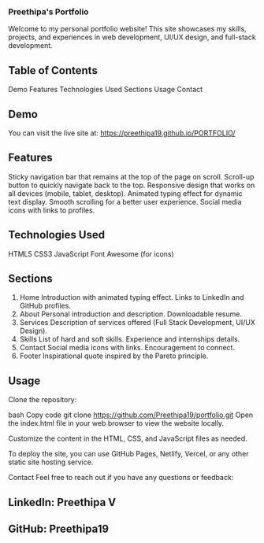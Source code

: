 ### Preethipa's Portfolio

Welcome to my personal portfolio website! This site showcases my skills, projects, and experiences in web development, UI/UX design, and full-stack development.

## Table of Contents

Demo
Features
Technologies Used
Sections
Usage
Contact

## Demo

You can visit the live site at:  https://preethipa19.github.io/PORTFOLIO/

## Features

Sticky navigation bar that remains at the top of the page on scroll.
Scroll-up button to quickly navigate back to the top.
Responsive design that works on all devices (mobile, tablet, desktop).
Animated typing effect for dynamic text display.
Smooth scrolling for a better user experience.
Social media icons with links to profiles.

## Technologies Used

HTML5
CSS3
JavaScript
Font Awesome (for icons)

## Sections

1. Home
   Introduction with animated typing effect.
   Links to LinkedIn and GitHub profiles.
2. About
   Personal introduction and description.
   Downloadable resume.
3. Services
   Description of services offered (Full Stack Development, UI/UX Design).
4. Skills
   List of hard and soft skills.
   Experience and internships details.
5. Contact
   Social media icons with links.
   Encouragement to connect.
6. Footer
   Inspirational quote inspired by the Pareto principle.

## Usage

Clone the repository:

bash
Copy code
git clone https://github.com/Preethipa19/portfolio.git
Open the index.html file in your web browser to view the website locally.

Customize the content in the HTML, CSS, and JavaScript files as needed.

To deploy the site, you can use GitHub Pages, Netlify, Vercel, or any other static site hosting service.

Contact
Feel free to reach out if you have any questions or feedback:

## LinkedIn: Preethipa V

## GitHub: Preethipa19
